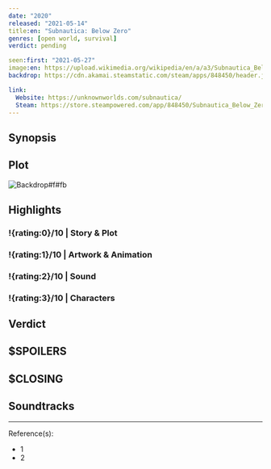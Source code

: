 ```yaml
---
date: "2020"
released: "2021-05-14"
title:en: "Subnautica: Below Zero"
genres: [open world, survival]
verdict: pending

seen:first: "2021-05-27"
image:en: https://upload.wikimedia.org/wikipedia/en/a/a3/Subnautica_Below_Zero_cover_art.jpg
backdrop: https://cdn.akamai.steamstatic.com/steam/apps/848450/header.jpg

link:
  Website: https://unknownworlds.com/subnautica/
  Steam: https://store.steampowered.com/app/848450/Subnautica_Below_Zero/
---
```



## Synopsis

## Plot

![Backdrop#f#fb](https://wallpapercave.com/wp/wp3753691.jpg "Source: Twitter")

## Highlights

### !{rating:0}/10 | Story & Plot

### !{rating:1}/10 | Artwork & Animation

### !{rating:2}/10 | Sound

### !{rating:3}/10 | Characters

## Verdict

## $SPOILERS

## $CLOSING

## Soundtracks

***
Reference(s):

- 1
- 2
